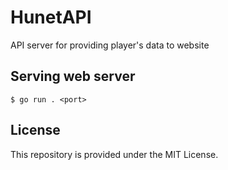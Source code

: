 # HunetAPI
API server for providing player's data to website

## Serving web server
`$ go run . <port>`

## License
This repository is provided under the MIT License.
